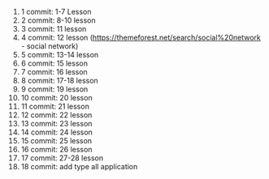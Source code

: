 1. 1 commit: 1-7 Lesson
2. 2 commit: 8-10 lesson
3. 3 commit: 11 lesson
4. 4 commit: 12 lesson (https://themeforest.net/search/social%20network - social network)
5. 5 commit: 13-14 lesson
6. 6 commit: 15 lesson
7. 7 commit: 16 lesson
8. 8 commit: 17-18 lesson
9. 9 commit: 19 lesson
10. 10 commit: 20 lesson
11. 11 commit: 21 lesson
12. 12 commit: 22 lesson
13. 13 commit: 23 lesson
14. 14 commit: 24 lesson
15. 15 commit: 25 lesson
16. 16 commit: 26 lesson
17. 17 commit: 27-28 lesson
18. 18 commit: add type all application